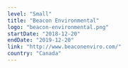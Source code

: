 ```yaml
---
level: "Small"
title: "Beacon Environmental"
logo: "beacon-environmental.png"
startDate: "2018-12-20"
endDate: "2019-12-20"
link: "http://www.beaconenviro.com/"
country: "Canada"
---
```

